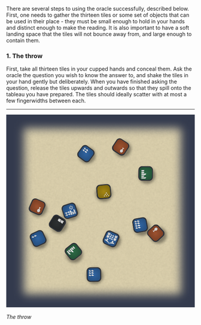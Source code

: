 There are several steps to using the oracle successfully, described below.  First, one needs to gather the thirteen tiles or some set of objects that can be used in their place - they must be small enough to hold in your hands and distinct enough to make the reading.  It is also important to have a soft landing space that the tiles will not bounce away from, and large enough to contain them.

### 1. The throw

First, take all thirteen tiles in your cupped hands and conceal them.  Ask the oracle the question you wish to know the answer to, and shake the tiles in your hand gently but deliberately.  When you have finished asking the question, release the tiles upwards and outwards so that they spill onto the tableau you have prepared.  The tiles should ideally scatter with at most a few fingerwidths between each.

---

![Method Step 1|70](/content/media/world/oracle/methodstep1.png)

_The throw_

